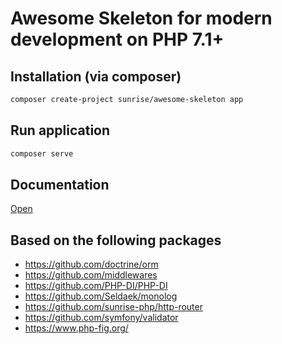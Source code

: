 # Awesome Skeleton for modern development on PHP 7.1+

## Installation (via composer)

```bash
composer create-project sunrise/awesome-skeleton app
```

## Run application

```bash
composer serve
```

## Documentation

[Open](https://github.com/sunrise-php/awesome-skeleton/wiki)

## Based on the following packages

* https://github.com/doctrine/orm
* https://github.com/middlewares
* https://github.com/PHP-DI/PHP-DI
* https://github.com/Seldaek/monolog
* https://github.com/sunrise-php/http-router
* https://github.com/symfony/validator
* https://www.php-fig.org/
